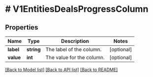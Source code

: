# # V1EntitiesDealsProgressColumn

## Properties

Name | Type | Description | Notes
------------ | ------------- | ------------- | -------------
**label** | **string** | The label of the column. | [optional]
**value** | **int** | The value for the column. | [optional]

[[Back to Model list]](../../README.md#models) [[Back to API list]](../../README.md#endpoints) [[Back to README]](../../README.md)
